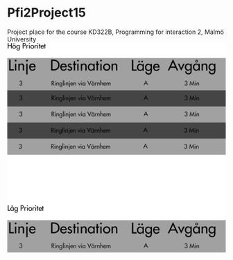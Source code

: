 # Pfi2Project15
Project place for the course KD322B, Programming for interaction 2, Malmö University
![](https://github.com/MahApp/Pfi2Project15/blob/master/Pfi2Project15/src/wikiImages/Wireframes%20buss%20merged.png?raw=true)

